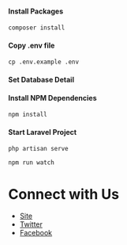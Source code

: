 #### Install Packages

```
composer install
```

#### Copy .env file

```
cp .env.example .env
```

#### Set Database Detail

#### Install NPM Dependencies

```
npm install
```

#### Start Laravel Project

```
php artisan serve
```

```
npm run watch
```

# Connect with Us

-   [Site](https://techvblogs.com/?ref=githubrepo)
-   [Twitter](https://twitter.com/techvblogs)
-   [Facebook](https://facebook.com/techvblogs)

